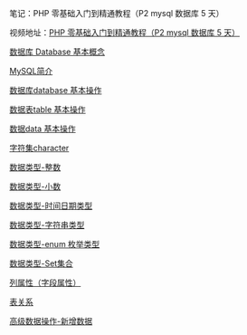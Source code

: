 笔记：PHP 零基础入门到精通教程（P2 mysql 数据库 5 天）

视频地址：[PHP 零基础入门到精通教程（P2 mysql 数据库 5 天）](https://www.bilibili.com/video/BV1Vx411g7uJ)

[数据库 Database 基本概念](blog/php-mysql/database-basic.md)

[MySQL简介](blog/php-mysql/mysql-basic.md)

[数据库database 基本操作](blog/php-mysql/sql-database.md)

[数据表table 基本操作](blog/php-mysql/sql-table.md)

[数据data 基本操作](blog/php-mysql/sql-data.md)

[字符集character](blog/php-mysql/character.md)

[数据类型-整数](blog/php-mysql/sql-int.md)

[数据类型-小数](blog/php-mysql/sql-float.md)

[数据类型-时间日期类型](blog/php-mysql/sql-datetime.md)

[数据类型-字符串类型](blog/php-mysql/sql-string.md)

[数据类型-enum 枚举类型](blog/php-mysql/sql-enum.md)

[数据类型-Set集合](blog/php-mysql/sql-set.md)

[列属性（字段属性）](blog/php-mysql/sql-field-prototype.md)

[表关系](blog/php-mysql/sql-relation.md)

[高级数据操作-新增数据](blog/php-mysql/sql-senior-add.md)
